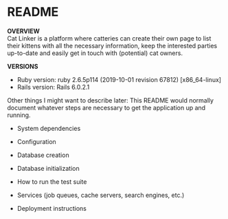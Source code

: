 # README

**OVERVIEW**
<br>
Cat Linker is a platform where catteries can create their own page to list their kittens with all the necessary information, keep the interested parties up-to-date and easily get in touch with (potential) cat owners. 

**VERSIONS**
* Ruby version: ruby 2.6.5p114 (2019-10-01 revision 67812) [x86_64-linux]
* Rails version: Rails 6.0.2.1

Other things I might want to describe later:
This README would normally document whatever steps are necessary to get the
application up and running.

* System dependencies

* Configuration

* Database creation

* Database initialization

* How to run the test suite

* Services (job queues, cache servers, search engines, etc.)

* Deployment instructions